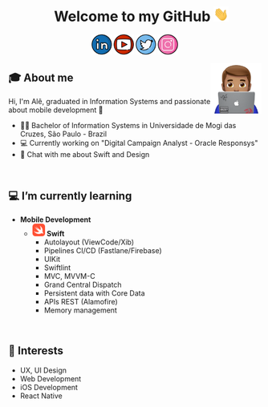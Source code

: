 <h1 align="center">&nbsp;&nbsp;&nbsp;&nbsp;Welcome to my GitHub <img src="https://github.com/alxgois/alxgois/blob/main/img/Hi.gif" width="30px" /></h1>
<p align="center">
    <a href="https://www.linkedin.com/in/alexsandergois" target="_blank"><img src="https://github.com/alxgois/alxgois/blob/main/img/linkedin.png" width="40px" /></a>
    <a href="" target="_blank"><img src="https://github.com/alxgois/alxgois/blob/main/img/youtube.png" width="40px" /></a>
    <a href="https://twitter.com/alxgois" target="_blank"><img src="https://github.com/alxgois/alxgois/blob/main/img/twitter.png" width="40px" /></a>
    <a href="https://www.instagram.com/alxgois/"><img src="https://github.com/alxgois/alxgois/blob/main/img/instagram.png" width="40px" /></a>
    
  </p>
  
  <img src="https://github.com/alxgois/alxgois/blob/main/img/picture-ale.png" align="right" width="20%"/>

## :mortar_board: About me 
Hi, I'm Alê, graduated in Information Systems and passionate about mobile development 📲
- 👨‍🎓 Bachelor of Information Systems in Universidade de Mogi das Cruzes, São Paulo - Brazil 
- 💻 Currently working on "Digital Campaign Analyst - Oracle Responsys"
- 💬 Chat with me about Swift and Design
<br/>

## :computer: I’m currently learning 
- **Mobile Development**
	- <img src="https://github.com/alxgois/alxgois/blob/main/img/swift.png" width="25px" />&nbsp;**Swift**&nbsp;&nbsp;&nbsp; 
      - Autolayout (ViewCode/Xib)
      - Pipelines CI/CD (Fastlane/Firebase)
      - UIKit
      - Swiftlint
      - MVC, MVVM-C
      - Grand Central Dispatch
      - Persistent data with Core Data
      - APIs REST (Alamofire)
      - Memory management
      
<br/>

## 📌 Interests 
- UX, UI Design
- Web Development
- iOS Development
- React Native
